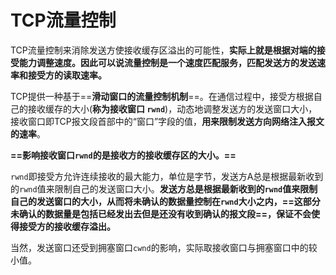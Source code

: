 # TCP流量控制

TCP流量控制来消除发送方使接收缓存区溢出的可能性，**实际上就是根据对端的接受能力调整速度。**因此可以说**流量控制是一个速度匹配服务，匹配发送方的发送速率和接受方的读取速率。**

TCP提供一种基于==**滑动窗口的流量控制机制**==。在通信过程中，接受方根据自己的接收缓存的大小(**称为接收窗口 `rwnd`**)，动态地调整发送方的发送窗口大小，接收窗口即TCP报文段首部中的“窗口”字段的值，**用来限制发送方向网络注入报文的速率**。

**==影响接收窗口`rwnd`的是接收方的接收缓存区的大小。==**

`rwnd`即接受方允许连续接收的最大能力，单位是字节，发送方A总是根据最新收到的`rwnd`值来限制自己的发送窗口大小。**发送方总是根据最新收到的`rwnd`值来限制自己的发送窗口的大小，从而将未确认的数据量控制在`rwnd`大小之内，==这部分未确认的数据量是包括已经发出去但是还没有收到确认的报文段==，保证不会使得接受方的接收缓存溢出。**

当然，发送窗口还受到拥塞窗口`cwnd`的影响，实际取接收窗口与拥塞窗口中的较小值。
